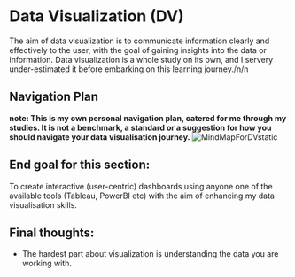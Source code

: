 # Data Visualization (DV)
The aim of data visualization is to communicate information clearly and effectively to the user, with the goal of gaining insights into the data or information.
Data visualization is a whole study on its own, and I servery under-estimated it before embarking on this learning journey./n/n

## Navigation Plan
**note: This is my own personal navigation plan, catered for me through my studies. It is not a benchmark, a standard or a suggestion for how you should navigate your data visualisation journey.**
![MindMapForDVstatic](https://github.com/PreciousNosiphoDonkrag/Data-Visualization/assets/153648767/1c6baef3-d1e7-4f07-b68a-5772ad4f679f)

## End goal for this section:
To create interactive (user-centric) dashboards using anyone one of the available tools (Tableau, PowerBI etc) with the aim of enhancing my data visualisation skills.

## Final thoughts:
* The hardest part about visualization is understanding the data you are working with.
